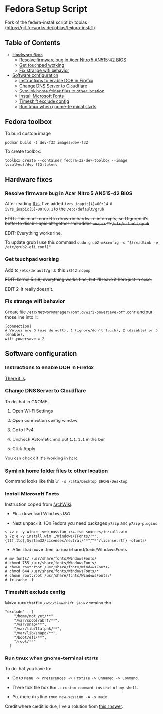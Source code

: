 # Fedora Setup Script

Fork of the fedora-install script by tobias (https://git.furworks.de/tobias/fedora-install).

## Table of Contents

- [Hardware fixes](#hardware-fixes)
   * [Resolve firmware bug in Acer Nitro 5 AN515-42 BIOS](#resolve-firmware-bug-in-acer-nitro-5-AN515-42-BIOS)
   * [Get touchpad working](#get-touchpad-working)
   * [Fix strange wifi behavior](#fix-strange-wifi-behavior)
 - [Software configuration](#software-configuration)
   * [Instructions to enable DOH in Firefox](#instructions-to-enable-DOH-in-Firefox)
   * [Change DNS Server to Cloudflare](#Change-DNS-Server-to-cloudflare)
   * [Symlink home folder files to other location](#Symlink-home-folder-files-to-other-location)
   * [Install Microsoft Fonts](#Install-Microsoft-Fonts)
   * [Timeshift exclude config](#Timeshift-exclude-config)
   * [Run tmux when gnome-terminal starts](#Run-tmux-when-gnome-terminal-starts)

## Fedora toolbox

To build custom image 

```
podman build -t dev-f32 images/dev-f32
```

To create toolbox:

```
toolbox create --container fedora-32-dev-toolbox --image localhost/dev-f32:latest
```

## Hardware fixes

### Resolve firmware bug in Acer Nitro 5 AN515-42 BIOS

After reading [this](https://ubuntuforums.org/showthread.php?t=2254677), I've added `ivrs_ioapic[4]=00:14.0 ivrs_ioapic[5]=00:00.1` to the `/etc/default/grub`

~~EDIT: This made core 6 to drown in hardware interrupts, so I figured it's better to disable apic altogether and added `noapic` to `/etc/default/grub`~~

EDIT: Everything works fine.

To update grub I use this command `sudo grub2-mkconfig -o "$(readlink -e /etc/grub2-efi.conf)"`

### Get touchpad working

Add to `/etc/default/grub` this `i8042.nopnp`

~~EDIT: kernel 5.4.8, everything works fine, but I'll leave it here just in case.~~

EDIT 2: It really doesn't.

### Fix strange wifi behavior 

Create file `/etc/NetworkManager/conf.d/wifi-powersave-off.conf` and put those line into it:

```
[connection]
# Values are 0 (use default), 1 (ignore/don't touch), 2 (disable) or 3 (enable).
wifi.powersave = 2
```

## Software configuration

### Instructions to enable DOH in Firefox

[There it is](https://support.mozilla.org/en-US/kb/firefox-dns-over-https).

### Change DNS Server to Cloudflare

To do that in GNOME:

1. Open Wi-Fi Settings

2. Open connection config window

3. Go to IPv4

4. Uncheck Automatic and put `1.1.1.1` in the bar

5. Click Apply

You can check if it's working in [here](https://www.cloudflare.com/ssl/encrypted-sni/)

### Symlink home folder files to other location

Command looks like this `ln -s /data/Desktop $HOME/Desktop`

### Install Microsoft Fonts

Instruction copied from [ArchWiki](https://wiki.archlinux.org/index.php/Microsoft_fonts).

* First download Windows ISO

* Next unpack it. (On Fedora you need packages `p7zip` and `p7zip-plugins`

```
$ 7z e -y Win10_1909_Russian_x64.iso sources/install.wim 
$ 7z e -y install.wim 1/Windows/{Fonts/"*".{ttf,ttc},System32/Licenses/neutral/"*"/"*"/license.rtf} -ofonts/
```

* After that move them to /usr/shared/fonts/WindowsFonts

```
# mv fonts/ /usr/share/fonts/WindowsFonts/
# chmod 755 /usr/share/fonts/WindowsFonts/
# chown root:root /usr/share/fonts/WindowsFonts/
# chmod 644 /usr/share/fonts/WindowsFonts/*
# chown root:root /usr/share/fonts/WindowsFonts/*
# fc-cache -f
```

### Timeshift exclude config

Make sure that file `/etc/timeshift.json` contains this.

```
"exclude" : [
    "/home/not_yet/**",
    "/var/spool/abrt/**",
    "/var/snap/**",
    "/var/lib/flatpak/**",
    "/var/lib/snapd/**",
    "/boot/efi/**",
    "/root/**"
  ]
```

### Run tmux when gnome-terminal starts

To do that you have to:

* Go to `Menu -> Preferences -> Profile -> Unnamed -> Command`.

* There tick the box `Run a custom command instead of my shell`.

* Put there this line `tmux new-session -A -s main`.

Credit where credit is due, I've a solution from [this answer](https://unix.stackexchange.com/a/176885). 

